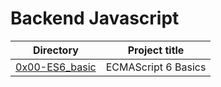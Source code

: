 # Backend Javascript

| Directory | Project title |
| --------- | ------------- |
| [0x00-ES6_basic](./0x00-ES6_basic) | ECMAScript 6 Basics |
